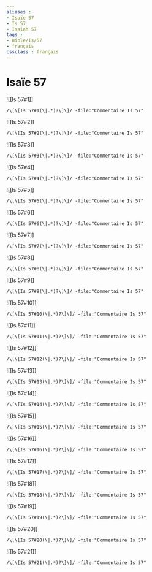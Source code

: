 ```yaml
---
aliases : 
- Isaïe 57
- Is 57
- Isaiah 57
tags : 
- Bible/Is/57
- français
cssclass : français
---
```


# Isaïe 57

![[Is 57#1]]

```query
/\[\[Is 57#1(\|.*)?\]\]/ -file:"Commentaire Is 57"
```

![[Is 57#2]]

```query
/\[\[Is 57#2(\|.*)?\]\]/ -file:"Commentaire Is 57"
```

![[Is 57#3]]

```query
/\[\[Is 57#3(\|.*)?\]\]/ -file:"Commentaire Is 57"
```

![[Is 57#4]]

```query
/\[\[Is 57#4(\|.*)?\]\]/ -file:"Commentaire Is 57"
```

![[Is 57#5]]

```query
/\[\[Is 57#5(\|.*)?\]\]/ -file:"Commentaire Is 57"
```

![[Is 57#6]]

```query
/\[\[Is 57#6(\|.*)?\]\]/ -file:"Commentaire Is 57"
```

![[Is 57#7]]

```query
/\[\[Is 57#7(\|.*)?\]\]/ -file:"Commentaire Is 57"
```

![[Is 57#8]]

```query
/\[\[Is 57#8(\|.*)?\]\]/ -file:"Commentaire Is 57"
```

![[Is 57#9]]

```query
/\[\[Is 57#9(\|.*)?\]\]/ -file:"Commentaire Is 57"
```

![[Is 57#10]]

```query
/\[\[Is 57#10(\|.*)?\]\]/ -file:"Commentaire Is 57"
```

![[Is 57#11]]

```query
/\[\[Is 57#11(\|.*)?\]\]/ -file:"Commentaire Is 57"
```

![[Is 57#12]]

```query
/\[\[Is 57#12(\|.*)?\]\]/ -file:"Commentaire Is 57"
```

![[Is 57#13]]

```query
/\[\[Is 57#13(\|.*)?\]\]/ -file:"Commentaire Is 57"
```

![[Is 57#14]]

```query
/\[\[Is 57#14(\|.*)?\]\]/ -file:"Commentaire Is 57"
```

![[Is 57#15]]

```query
/\[\[Is 57#15(\|.*)?\]\]/ -file:"Commentaire Is 57"
```

![[Is 57#16]]

```query
/\[\[Is 57#16(\|.*)?\]\]/ -file:"Commentaire Is 57"
```

![[Is 57#17]]

```query
/\[\[Is 57#17(\|.*)?\]\]/ -file:"Commentaire Is 57"
```

![[Is 57#18]]

```query
/\[\[Is 57#18(\|.*)?\]\]/ -file:"Commentaire Is 57"
```

![[Is 57#19]]

```query
/\[\[Is 57#19(\|.*)?\]\]/ -file:"Commentaire Is 57"
```

![[Is 57#20]]

```query
/\[\[Is 57#20(\|.*)?\]\]/ -file:"Commentaire Is 57"
```

![[Is 57#21]]

```query
/\[\[Is 57#21(\|.*)?\]\]/ -file:"Commentaire Is 57"
```

